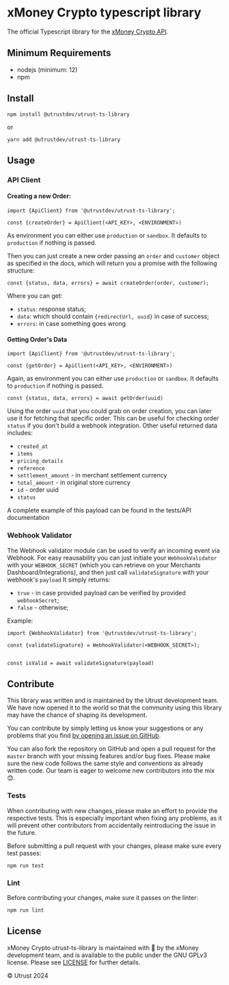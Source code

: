 # xMoney Crypto typescript library

The official Typescript library for the [xMoney Crypto API](https://docs.crypto.xmoney.com/).

## Minimum Requirements

- nodejs (minimum: 12)
- npm

## Install

```
npm install @utrustdev/utrust-ts-library
```

or

```
yarn add @utrustdev/utrust-ts-library
```

## Usage

### API Client

#### Creating a new Order:

```
import {ApiClient} from '@utrustdev/utrust-ts-library';

const {createOrder} = ApiClient(<API_KEY>, <ENVIRONMENT>)
```

As environment you can either use `production` or `sandbox`. It defaults to `production` if nothing is passed.

Then you can just create a new order passing an `order` and `customer` object as specified in the docs, which will return you a promise with the following structure:

```
const {status, data, errors} = await createOrder(order, customer);
```

Where you can get:

- `status`: response status;
- `data`: which should contain `{redirectUrl, uuid}` in case of success;
- `errors`: in case something goes wrong

#### Getting Order's Data

```
import {ApiClient} from '@utrustdev/utrust-ts-library';

const {getOrder} = ApiClient(<API_KEY>, <ENVIRONMENT>)
```

Again, as environment you can either use `production` or `sandbox`. It defaults to `production` if nothing is passed.

```
const {status, data, errors} = await getOrder(uuid)
```

Using the order `uuid` that you could grab on order creation, you can later use it for fetching that specific order. This can be useful for checking order `status` if you don't build a webhook integration.
Other useful returned data includes:

- `created_at`
- `items`
- `pricing_details`
- `reference`
- `settlement_amount` - in merchant settlement currency
- `total_amount` - in original store currency
- `id` - order uuid
- `status`

A complete example of this payload can be found in the tests/API documentation

### Webhook Validator

The Webhook validator module can be used to verify an incoming event via Webhook.
For easy reausability you can just initiate your `WebhookValidator` with your `WEBHOOK_SECRET` (which you can retrieve on your Merchants Dashboard/Integrations), and then just call `validateSignature` with your webhook's `payload`
It simply returns:

- `true` - in case provided payload can be verified by provided `webhookSecret`;
- `false` - otherwise;

Example:

```
import {WebhookValidator} from '@utrustdev/utrust-ts-library';

const {validateSignature} = WebhookValidator(<WEBHOOK_SECRET>);


const isValid = await validateSignature(payload)
```

## Contribute

This library was written and is maintained by the Utrust development team.
We have now opened it to the world so that the community using this library may have the chance of shaping its development.

You can contribute by simply letting us know your suggestions or any problems that you find [by opening an issue on GitHub](https://github.com/utrustdev/utrust-ts-library/issues/new).

You can also fork the repository on GitHub and open a pull request for the `master` branch with your missing features and/or bug fixes.
Please make sure the new code follows the same style and conventions as already written code.
Our team is eager to welcome new contributors into the mix :blush:.

### Tests

When contributing with new changes, please make an effort to provide the respective tests.
This is especially important when fixing any problems, as it will prevent other contributors
from accidentally reintroducing the issue in the future.

Before submitting a pull request with your changes, please make sure every test passes:

```
npm run test
```

### Lint

Before contributing your changes, make sure it passes on the linter:

```
npm run lint
```

## License

xMoney Crypto utrust-ts-library is maintained with :purple_heart: by the xMoney development team,
and is available to the public under the GNU GPLv3 license.
Please see [LICENSE](https://github.com/utrustdev/utrust-ts-library/blob/master/LICENSE) for further details.

&copy; Utrust 2024

